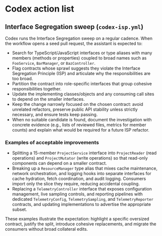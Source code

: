 # Codex action list

## Interface Segregation sweep (`codex-isp.yml`)

Codex runs the Interface Segregation sweep on a regular cadence. When the
workflow opens a seed pull request, the assistant is expected to:

- Search for TypeScript/JavaScript interfaces or type aliases with many members
  (methods or properties) coupled to broad names such as `FooService`,
  `BarManager`, or `BazController`.
- Flag contracts whose sprawl suggests they violate the Interface Segregation
  Principle (ISP) and articulate why the responsibilities are too broad.
- Partition the contract into role-specific interfaces that group cohesive
  responsibilities together.
- Update the implementing classes/objects and any consuming call sites to depend
  on the smaller interfaces.
- Keep the change narrowly focused on the chosen contract: avoid unrelated
  refactors, preserve public API stability unless strictly necessary, and ensure
  tests keep passing.
- When no suitable candidate is found, document the investigation with concrete
  evidence (e.g., lists of reviewed files, metrics for member counts) and explain
  what would be required for a future ISP refactor.

### Examples of acceptable improvements

- Splitting a 15-member `ProjectService` interface into `ProjectReader` (read
  operations) and `ProjectMutator` (write operations) so that read-only
  components can depend on a smaller contract.
- Breaking up a `ResourceManager` type alias that mixes cache maintenance,
  network orchestration, and logging hooks into separate interfaces for cache
  hydration, fetch coordination, and audit logging. Consumers import only the
  slice they require, reducing accidental coupling.
- Replacing a `TelemetryController` interface that exposes configuration
  management, live sampling controls, and reporting pipelines with dedicated
  `TelemetryConfig`, `TelemetrySampling`, and `TelemetryReporter` contracts, and
  updating implementations to advertise the appropriate subset.

These examples illustrate the expectation: highlight a specific oversized
contract, justify the split, introduce cohesive replacements, and migrate the
consumers without broad collateral edits.
